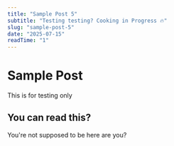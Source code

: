 ```yaml
---
title: "Sample Post 5"
subtitle: "Testing testing? Cooking in Progress 🔥"
slug: "sample-post-5"
date: "2025-07-15"
readTime: "1"
---
```


# Sample Post

This is for testing only

## You can read this?

You're not supposed to be here are you?